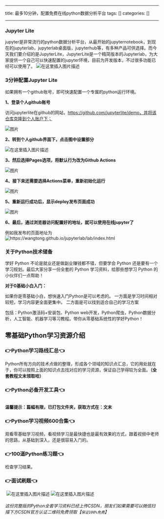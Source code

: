 
--- 
title:  最多10分钟，配置免费在线python数据分析平台 
tags: []
categories: [] 

---
### Jupyter Lite

jupyter是非常流行的python数据分析平台，从最开始的jupyternotebook，到现在的jupyterlab，jupyterlab桌面版，jupyterhub等，有多种产品可供选择。而今天我们要介绍的是JupyterLite，JupyterLite是一个精简版本的Jupyterlab，为大家提供一个自己可以快速配置的jupyter环境，目前为开发版本，不过很多功能已经可以使用了。 <img src="https://img-blog.csdnimg.cn/906368088fd848909e3529a0f1eab961.png" alt="在这里插入图片描述">

### 3分钟配置Jupyter Lite

如果拥有一个github账号，即可快速配置一个专属的python运行环境。

**1、登录个人github账号**

访问jupyterlite在github的网站，https://github.com/jupyterlite/demo，并将该仓库克隆到个人账户下；

<img src="https://img-blog.csdnimg.cn/7b2f5a26360d4fda84fbfd34c46e5426.jpeg" alt="图片">

**2、转到个人github界面下，点击图中设置部分**

<img src="https://img-blog.csdnimg.cn/678e9d6374e6499fbb6049c37d47f186.png" alt="在这里插入图片描述">

**3、然后选择Pages选项，将默认行为改为Github Actions**

<img src="https://img-blog.csdnimg.cn/acbb197b877346d698f8298389540bcf.png" alt="图片">

**4、接下来还需要选择Actions菜单，重新初始化运行**

<img src="https://img-blog.csdnimg.cn/a435921ea6c44b2c9a3efa269a84f5df.png" alt="图片">

**5、重新运行成功后，显示deploy发布页面成功**

<img src="https://img-blog.csdnimg.cn/af64c22db54a4941a8efc6cde5480c9f.png" alt="图片">

**6、最后，通过浏览器访问配置好的地址，就可以使用在线jupyter了**

例如我发布的页面地址为 <img src="https://img-blog.csdnimg.cn/30a3138fae2049a6af6c84b03f026c2a.png" alt="https://wangtong.github.io/jupyterlab/lab/index.html">

### 关于Python技术储备

学好 Python 不论是就业还是做副业赚钱都不错，但要学会 Python 还是要有一个学习规划。最后大家分享一份全套的 Python 学习资料，给那些想学习 Python 的小伙伴们一点帮助！

**对于0基础小白入门：**

>  
 如果你是零基础小白，想快速入门Python是可以考虑的。 
 一方面是学习时间相对较短，学习内容更全面更集中。 二方面是可以找到适合自己的学习方案 


包括：Python激活码+安装包、Python web开发，Python爬虫，Python数据分析，人工智能、机器学习等习教程。带你从零基础系统性的学好Python！

## 零基础Python学习资源介绍

### 👉Python学习路线汇总👈

Python所有方向的技术点做的整理，形成各个领域的知识点汇总，它的用处就在于，你可以按照上面的知识点去找对应的学习资源，保证自己学得较为全面。**（全套教程文末领取哈）** <img src="https://img-blog.csdnimg.cn/img_convert/673b13641cf2ddf5e18b5c58afd50200.png#pic_center" alt="">

### 👉Python必备开发工具👈

<img src="https://img-blog.csdnimg.cn/img_convert/6be280b059df8debff4a4b52d6a6ad1f.png#pic_center" alt="">

**温馨提示：篇幅有限，已打包文件夹，获取方式在：文末**

### 👉Python学习视频600合集👈

观看零基础学习视频，看视频学习是最快捷也是最有效果的方式，跟着视频中老师的思路，从基础到深入，还是很容易入门的。 <img src="https://img-blog.csdnimg.cn/img_convert/f2a1e9c7368b6ac7d169ab4147b537f4.png#pic_center" alt="">

### 👉100道Python练习题👈

检查学习结果。<img src="https://img-blog.csdnimg.cn/img_convert/15bc30b75e1de8c9fa2daab3742d4430.png#pic_center" alt="">

### 👉面试刷题👈

<img src="https://img-blog.csdnimg.cn/img_convert/99f6475fb1237ba21e45d55c67bf83f4.png#pic_center" alt="">

<img src="https://img-blog.csdnimg.cn/3360d1bcb588491dac483ff4c30fb05c.png#pic_center" alt="在这里插入图片描述">

<img src="https://img-blog.csdnimg.cn/49fe592a1ae644c2822a1b4a850724cd.png#pic_center" alt="在这里插入图片描述">

###### 这份完整版的Python全套学习资料已经上传CSDN，朋友们如果需要可以微信扫描下方CSDN官方认证二维码免费领取【`保证100%免费`】

<img src="https://img-blog.csdnimg.cn/1d2a69f2d57e4d1cb444037b17af8607.png" alt="">
